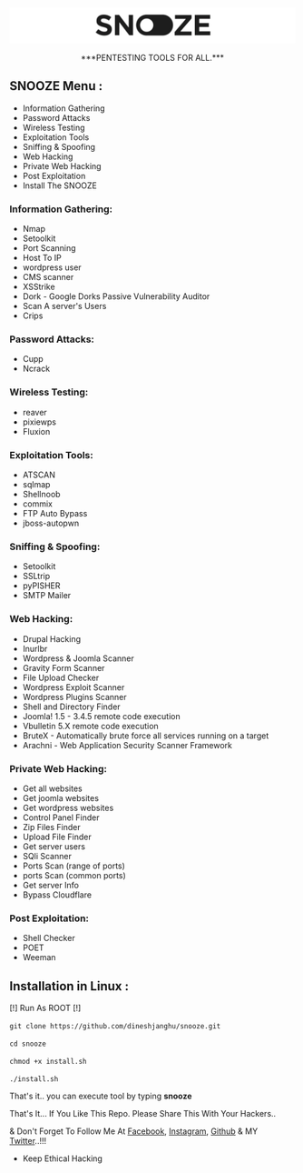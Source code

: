<p align="center"><img src="https://github.com/dineshjanghu/snooze/blob/master/logo.png" /></p>

<p align="center">***PENTESTING TOOLS FOR ALL.***</p>

## SNOOZE Menu :

- Information Gathering
- Password Attacks
- Wireless Testing
- Exploitation Tools
- Sniffing & Spoofing
- Web Hacking
- Private Web Hacking
- Post Exploitation
- Install The SNOOZE

### Information Gathering:

- Nmap
- Setoolkit
- Port Scanning
- Host To IP
- wordpress user
- CMS scanner
- XSStrike
- Dork - Google Dorks Passive Vulnerability Auditor
- Scan A server's Users
- Crips

### Password Attacks:

- Cupp
- Ncrack

### Wireless Testing:

- reaver
- pixiewps
- Fluxion

### Exploitation Tools:

- ATSCAN
- sqlmap
- Shellnoob
- commix
- FTP Auto Bypass
- jboss-autopwn

### Sniffing & Spoofing:

- Setoolkit
- SSLtrip
- pyPISHER
- SMTP Mailer

### Web Hacking:

- Drupal Hacking
- Inurlbr
- Wordpress & Joomla Scanner
- Gravity Form Scanner
- File Upload Checker
- Wordpress Exploit Scanner
- Wordpress Plugins Scanner
- Shell and Directory Finder
- Joomla! 1.5 - 3.4.5 remote code execution
- Vbulletin 5.X remote code execution
- BruteX - Automatically brute force all services running on a target
- Arachni - Web Application Security Scanner Framework

### Private Web Hacking:

- Get all websites
- Get joomla websites
- Get wordpress websites
- Control Panel Finder
- Zip Files Finder
- Upload File Finder
- Get server users
- SQli Scanner
- Ports Scan (range of ports)
- ports Scan (common ports)
- Get server Info
- Bypass Cloudflare

### Post Exploitation:

- Shell Checker
- POET
- Weeman

## Installation in Linux :

[!] Run As ROOT [!]

```git clone https://github.com/dineshjanghu/snooze.git```

```cd snooze```

```chmod +x install.sh```

```./install.sh```

That's it.. you can execute tool by typing **snooze**


That's It... If You Like This Repo. Please Share This With Your Hackers..

& Don't Forget To Follow Me At [Facebook](https://www.facebook.com/dinesh.janghu2/), [Instagram](https://www.instagram.com/dinesh.janghu/), [Github](https://github.com/dineshjanghu) & MY [Twitter](https://twitter.com/DineshJanghu22)..!!!

* Keep Ethical Hacking
